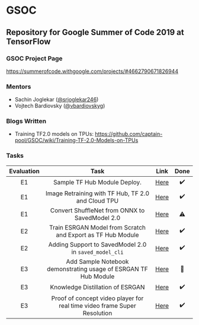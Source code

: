 # GSOC
Repository for Google Summer of Code 2019 at TensorFlow
---------------------------------------------
### GSOC Project Page
https://summerofcode.withgoogle.com/projects/#4662790671826944
### Mentors
- Sachin Joglekar ([@srjoglekar246](https://github.com/srjoglekar246))
- Vojtech Bardiovsky ([@vbardiovskyg](https://github.com/vbardiovskyg))

### Blogs Written
- Training TF2.0 models on TPUs: https://github.com/captain-pool/GSOC/wiki/Training-TF-2.0-Models-on-TPUs
### Tasks
|Evaluation|Task|Link|Done|
|:-:|:-:|:-:|:-:|
|E1|Sample TF Hub Module Deploy.|[Here](E1_TFHub_Sample_Deploy)| :heavy_check_mark: |
|E1|Image Retraining with TF Hub, TF 2.0 and Cloud TPU|[Here](E1_TPU_Sample)|  :heavy_check_mark: |
|E1|Convert ShuffleNet from ONNX to SavedModel 2.0|[Here](E1_ShuffleNet)| :warning: |
|E2|Train ESRGAN Model from Scratch and Export as TF Hub Module|[Here](E2_ESRGAN)|:heavy_check_mark:|
|E2|Adding Support to SavedModel 2.0 in `saved_model_cli`|[Here](https://github.com/tensorflow/tensorflow/pull/30752)|:heavy_check_mark:|
|E3|Add Sample Notebook demonstrating usage of ESRGAN TF Hub Module|[Here](https://github.com/tensorflow/hub/pull/352)|:construction:|
|E3|Knowledge Distillation of ESRGAN|[Here](E3_Distill_ESRGAN)|:heavy_check_mark:|
|E3| Proof of concept video player for real time video frame Super Resolution|[Here](E3_Streamer)|:heavy_check_mark:|
